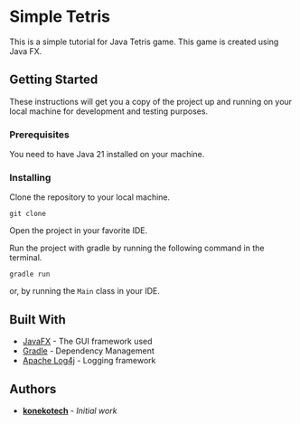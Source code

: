 # Simple Tetris

This is a simple tutorial for Java Tetris game. This game is created using Java FX.

## Getting Started

These instructions will get you a copy of the project up and running on your local machine for development and testing purposes.

### Prerequisites

You need to have Java 21 installed on your machine.

### Installing

Clone the repository to your local machine.

```
git clone
```

Open the project in your favorite IDE.

Run the project with gradle by running the following command in the terminal.

```
gradle run
```

or, by running the `Main` class in your IDE.


## Built With

* [JavaFX](https://openjfx.io/) - The GUI framework used
* [Gradle](https://gradle.org/) - Dependency Management
* [Apache Log4j](https://logging.apache.org/log4j/2.x/) - Logging framework

## Authors

* **[konekotech](https://github.com/konekotech)** - *Initial work*

